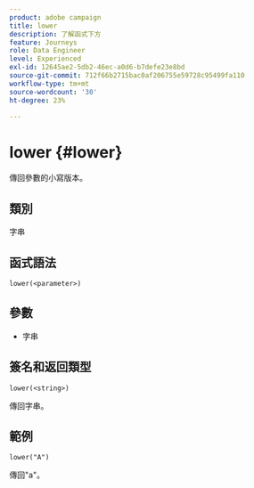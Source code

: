 ```yaml
---
product: adobe campaign
title: lower
description: 了解函式下方
feature: Journeys
role: Data Engineer
level: Experienced
exl-id: 12645ae2-5db2-46ec-a0d6-b7defe23e8bd
source-git-commit: 712f66b2715bac0af206755e59728c95499fa110
workflow-type: tm+mt
source-wordcount: '30'
ht-degree: 23%

---
```


# lower {#lower}

傳回參數的小寫版本。

## 類別

字串

## 函式語法

`lower(<parameter>)`

## 參數

* 字串

## 簽名和返回類型

`lower(<string>)`

傳回字串。

## 範例

`lower("A")`

傳回&quot;a&quot;。
